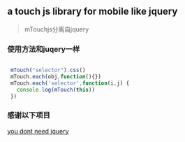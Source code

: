 ## a touch js library for mobile like jquery
> mTouchjs分离自jquery

### 使用方法和juqery一样
```javascript

 mTouch("selector").css()
 mTouch.each(obj,function(){})
 mTouch.each('selector',function(i,j) {
   console.log(mTouch(this))
 })
```
### 感谢以下项目
[you dont need jquery](https://github.com/oneuijs/You-Dont-Need-jQuery)
